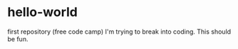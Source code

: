 # hello-world
first repository (free code camp)
I'm trying to break into coding. This should be fun.
